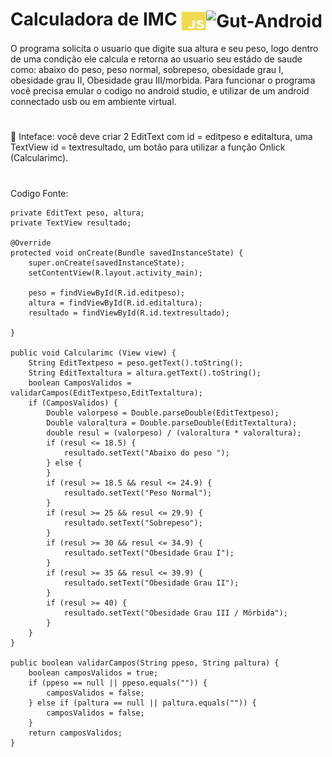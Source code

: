 # Calculadora de IMC <img align="center" alt="Gut-Js" height="30" width="40" src="https://raw.githubusercontent.com/devicons/devicon/master/icons/javascript/javascript-plain.svg"><img align="center" alt="Gut-Android" height="30" width="40" src="https://cdn.jsdelivr.net/gh/devicons/devicon/icons/androidstudio/androidstudio-original.svg">
O programa solicita o usuario que digite sua altura e seu peso, logo dentro de uma condição ele calcula e retorna ao usuario seu estádo de saude como: 
abaixo do peso, peso normal, sobrepeso, obesidade grau I, obesidade grau II, Obesidade grau III/morbida.
Para funcionar o programa você precisa emular o codigo no android studio, e utilizar de um android connectado usb ou em ambiente virtual.
#
📱 Inteface: você deve criar 2 EditText com id = editpeso e editaltura, uma TextView id = textresultado, um botão para utilizar a função Onlick (Calcularimc).
#
Codigo Fonte:

    private EditText peso, altura;
    private TextView resultado;

    @Override
    protected void onCreate(Bundle savedInstanceState) {
        super.onCreate(savedInstanceState);
        setContentView(R.layout.activity_main);

        peso = findViewById(R.id.editpeso);
        altura = findViewById(R.id.editaltura);
        resultado = findViewById(R.id.textresultado);

    }

    public void Calcularimc (View view) {
        String EditTextpeso = peso.getText().toString();
        String EditTextaltura = altura.getText().toString();
        boolean CamposValidos = validarCampos(EditTextpeso,EditTextaltura);
        if (CamposValidos) {
            Double valorpeso = Double.parseDouble(EditTextpeso);
            Double valoraltura = Double.parseDouble(EditTextaltura);
            double resul = (valorpeso) / (valoraltura * valoraltura);
            if (resul <= 18.5) {
                resultado.setText("Abaixo do peso ");
            } else {
            }
            if (resul >= 18.5 && resul <= 24.9) {
                resultado.setText("Peso Normal");
            }
            if (resul >= 25 && resul <= 29.9) {
                resultado.setText("Sobrepeso");
            }
            if (resul >= 30 && resul <= 34.9) {
                resultado.setText("Obesidade Grau I");
            }
            if (resul >= 35 && resul <= 39.9) {
                resultado.setText("Obesidade Grau II");
            }
            if (resul >= 40) {
                resultado.setText("Obesidade Grau III / Mórbida");
            }
        }
    }

    public boolean validarCampos(String ppeso, String paltura) {
        boolean camposValidos = true;
        if (ppeso == null || ppeso.equals("")) {
            camposValidos = false;
        } else if (paltura == null || paltura.equals("")) {
            camposValidos = false;
        }
        return camposValidos;
    }
